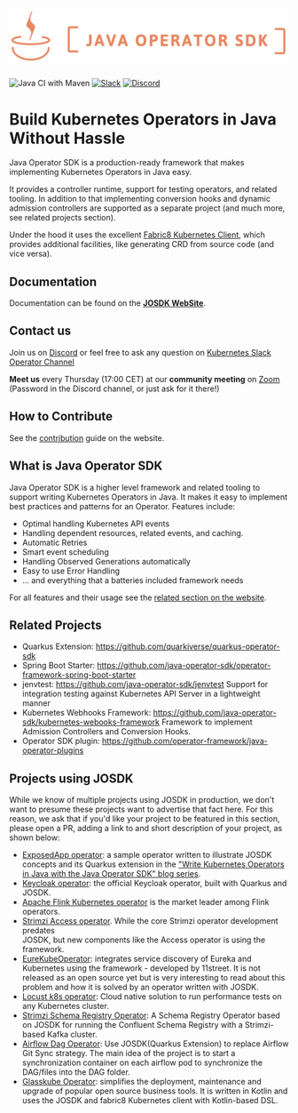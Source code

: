 # ![java-operator-sdk](docs/assets/images/logo.png)

![Java CI with Maven](https://github.com/java-operator-sdk/java-operator-sdk/actions/workflows/snapshot-releases.yml/badge.svg)
[![Slack](https://img.shields.io/badge/Slack-4A154B?style=flat-square&logo=slack&logoColor=white)](https://kubernetes.slack.com/archives/CAW0GV7A5 "get invite here: https://communityinviter.com/apps/kubernetes/community" )
[![Discord](https://img.shields.io/discord/723455000604573736.svg?label=&logo=discord&logoColor=ffffff&color=7389D8&labelColor=6A7EC2)](https://discord.com/channels/723455000604573736)

# Build Kubernetes Operators in Java Without Hassle 

Java Operator SDK is a production-ready framework that makes implementing Kubernetes Operators in Java easy. 

It provides a controller runtime, support for testing operators, and related tooling. In addition to that implementing
conversion hooks and dynamic admission controllers are supported as a separate project 
(and much more, see related projects section).

Under the hood it uses the excellent [Fabric8 Kubernetes Client](https://github.com/fabric8io/kubernetes-client),
which provides additional facilities, like generating CRD from source code (and vice versa). 

## Documentation

Documentation can be found on the  **[JOSDK WebSite](https://javaoperatorsdk.io/)**.

## Contact us

Join us on [Discord](https://discord.gg/DacEhAy) or feel free to ask any question on 
[Kubernetes Slack Operator Channel](https://kubernetes.slack.com/archives/CAW0GV7A5)

**Meet us** every Thursday (17:00 CET) at our **community meeting** on [Zoom](https://zoom.us/j/8415370125)
(Password in the Discord channel, or just ask for it there!)

## How to Contribute

See the [contribution](https://javaoperatorsdk.io/docs/contributing) guide on the website.

## What is Java Operator SDK

Java Operator SDK is a higher level framework and related tooling to support writing Kubernetes Operators in Java.
It makes it easy to implement best practices and patterns for an Operator. Features include: 

* Optimal handling Kubernetes API events
* Handling dependent resources, related events, and caching.
* Automatic Retries
* Smart event scheduling
* Handling Observed Generations automatically
* Easy to use Error Handling
* ... and everything that a batteries included framework needs 

For all features and their usage see the [related section on the website](https://javaoperatorsdk.io/docs/features). 

## Related Projects

* Quarkus Extension: https://github.com/quarkiverse/quarkus-operator-sdk
* Spring Boot Starter: https://github.com/java-operator-sdk/operator-framework-spring-boot-starter
* jenvtest: https://github.com/java-operator-sdk/jenvtest 
  Support for integration testing against Kubernetes API Server in a lightweight manner
* Kubernetes Webhooks Framework: https://github.com/java-operator-sdk/kubernetes-webooks-framework
  Framework to implement Admission Controllers and Conversion Hooks.
* Operator SDK plugin: https://github.com/operator-framework/java-operator-plugins

## Projects using JOSDK

While we know of multiple projects using JOSDK in production, we don't want to presume these 
projects want to advertise that fact here. For this reason, we ask that if you'd like your project 
to be featured in this section, please open a PR, adding a link to and short description of your 
project, as shown below:

- [ExposedApp operator](https://github.com/halkyonio/exposedapp-rhdblog): a sample operator 
  written to illustrate JOSDK concepts and its Quarkus extension in the ["Write Kubernetes 
  Operators in Java with the Java Operator SDK" blog series](https://developers.redhat.com/articles/2022/02/15/write-kubernetes-java-java-operator-sdk#).
- [Keycloak operator](https://github.com/keycloak/keycloak/tree/main/operator): the official
  Keycloak operator, built with Quarkus and JOSDK.
- [Apache Flink Kubernetes operator](https://github.com/apache/flink-kubernetes-operator) is the market leader among Flink operators.
- [Strimzi Access operator](https://github.com/strimzi/kafka-access-operator). While the core Strimzi operator development predates  
  JOSDK, but new components like the Access operator is using the framework.
- [EureKubeOperator](https://medium.com/@heesuk.dev/implementing-kubernetes-operator-for-eureka-service-discovery-integration-by-java-operator-sdk-d21d8087c38e): integrates service discovery of Eureka and Kubernetes using the framework - developed by 11street. It is not released as an open source yet but is very interesting to read about this problem and how it is solved by an operator written with JOSDK.
- [Locust k8s operator](https://github.com/AbdelrhmanHamouda/locust-k8s-operator): Cloud native solution to run performance tests on any Kubernetes cluster.
- [Strimzi Schema Registry Operator](https://github.com/shangyuantech/strimzi-registry-ksql-operator): A Schema Registry Operator based on JOSDK for running the Confluent Schema Registry with a Strimzi-based Kafka cluster.
- [Airflow Dag Operator](https://github.com/cdmikechen/airflow-dag-operator): Use JOSDK(Quarkus Extension) to replace Airflow Git Sync strategy. The main idea of the project is to start a synchronization container on each airflow pod to synchronize the DAG/files into the DAG folder.
- [Glasskube Operator](https://github.com/glasskube/operator): simplifies the deployment, maintenance and upgrade of popular open source business tools. It is written in Kotlin and uses the JOSDK and fabric8 Kubernetes client with Kotlin-based DSL.
